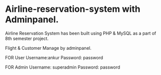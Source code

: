 Airline-reservation-system with Adminpanel.
================================

Airline Reservation System has been built using PHP &amp; MySQL as a part of 8th semester project.

Flight & Customer Manage by adminpanel.

FOR User
Username:ankur
Password: password


FOR Admin
Username: superadmin
Password: password
